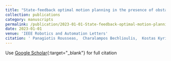 ```yaml
---
title: "State-feedback optimal motion planning in the presence of obstacles"
collection: publications
category: manuscripts
permalink: /publication/2023-01-01-State-feedback-optimal-motion-planning-in-the-presence-of-obstacles
date: 2023-01-01
venue: 'IEEE Robotics and Automation Letters'
citation: ' Panagiotis Rousseas,  Charalampos Bechlioulis,  Kostas Kyriakopoulos, &quot;State-feedback optimal motion planning in the presence of obstacles.&quot; IEEE Robotics and Automation Letters, 2023.'
---
```

Use [Google Scholar](https://scholar.google.com/scholar?q=State+feedback+optimal+motion+planning+in+the+presence+of+obstacles){:target="_blank"} for full citation
